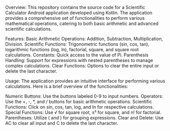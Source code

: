 Overview:
This repository contains the source code for a Scientific Calculator Android application developed using Kotlin. 
The application provides a comprehensive set of functionalities to perform various mathematical operations, catering to both basic arithmetic and advanced scientific calculations.

Features:
Basic Arithmetic Operations: Addition, Subtraction, Multiplication, Division.
Scientific Functions: Trigonometric functions (sin, cos, tan), logarithmic functions (log, ln), factorial, square, and square root calculations.
Constants: Quick access to the value of Pi.
Parenthesis Handling: Support for expressions with nested parentheses to manage complex calculations.
Clear Functions: Options to clear the entire input or delete the last character.

Usage:
The application provides an intuitive interface for performing various calculations. Here is a brief overview of the functionalities:

Numeric Buttons: Use the buttons labeled 0-9 to input numbers.
Operators: Use the +, -, *, and / buttons for basic arithmetic operations.
Scientific Functions: Click on sin, cos, tan, log, and ln for respective calculations.
Special Functions: Use √ for square root, x² for square, and n! for factorial.
Parentheses: Utilize ( and ) for grouping expressions.
Clear and Delete: Use AC to clear all input and C to delete the last character.
